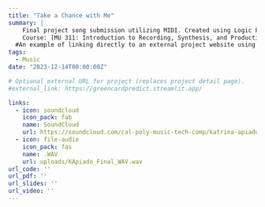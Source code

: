 ```yaml
---
title: "Take a Chance with Me"
summary: | 
    Final project song submission utilizing MIDI. Created using Logic Pro for Mac.
    Course: [MU 311: Introduction to Recording, Synthesis, and Production](https://catalog.calpoly.edu/coursesaz/mu/#:~:text=MU%C2%A0311.%20Introduction%20to%20Recording%2C%20Synthesis%2C%20and%20Production)
  #An example of linking directly to an external project website using `external_link`.
tags:
  - Music
date: "2023-12-14T00:00:00Z"

# Optional external URL for project (replaces project detail page).
#external_link: https://greencardpredict.streamlit.app/

links:
  - icon: soundcloud
    icon_pack: fab
    name: SoundCloud
    url: https://soundcloud.com/cal-poly-music-tech-comp/katrina-apiado?in=cal-poly-music-tech-comp/sets/mu311-2024-intro-to-recording
  - icon: file-audio
    icon_pack: fas
    name: .WAV
    url: uploads/KApiado_Final_WAV.wav
url_code: ''
url_pdf: ''
url_slides: ''
url_video: ''
---
```

